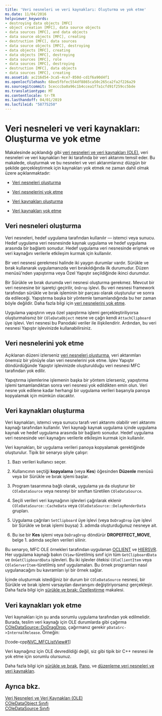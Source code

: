 ```yaml
---
title: 'Veri nesneleri ve veri kaynakları: Oluşturma ve yok etme'
ms.date: 11/04/2016
helpviewer_keywords:
- destroying data objects [MFC]
- object creation [MFC], data source objects
- data sources [MFC], and data objects
- data source objects [MFC], creating
- destruction [MFC], data sources
- data source objects [MFC], destroying
- data objects [MFC], creating
- data objects [MFC], destroying
- data sources [MFC], role
- data sources [MFC], destroying
- destruction [MFC], data objects
- data sources [MFC], creating
ms.assetid: ac216d54-3ca5-4ce7-850d-cd1f6a90d4f1
ms.openlocfilehash: 68ee5fbfec554df8865ca50c265ca2fa2f226a29
ms.sourcegitcommit: 5cecccba0a96c1b4ccea1f7a1cfd91f259cc5bde
ms.translationtype: MT
ms.contentlocale: tr-TR
ms.lasthandoff: 04/01/2019
ms.locfileid: "58775250"
---
```

# <a name="data-objects-and-data-sources-creation-and-destruction"></a>Veri nesneleri ve veri kaynakları: Oluşturma ve yok etme

Makalesinde açıklandığı gibi [veri nesneleri ve veri kaynakları (OLE)](../mfc/data-objects-and-data-sources-ole.md), veri nesneleri ve veri kaynakları her iki tarafında bir veri aktarımı temsil eder. Bu makalede, oluşturmak ve bu nesneleri ve veri aktarımlarınız düzgün bir şekilde gerçekleştirmek için kaynakları yok etmek ne zaman dahil olmak üzere açıklanmaktadır:

- [Veri nesneleri oluşturma](#_core_creating_data_objects)

- [Veri nesnelerini yok etme](#_core_destroying_data_objects)

- [Veri kaynakları oluşturma](#_core_creating_data_sources)

- [Veri kaynakları yok etme](#_core_destroying_data_sources)

##  <a name="_core_creating_data_objects"></a> Veri nesneleri oluşturma

Veri nesneleri, hedef uygulama tarafından kullanılır — istemci veya sunucu. Hedef uygulama veri nesnesinde kaynak uygulama ve hedef uygulama arasında bir bağlantı sonudur. Hedef uygulama veri nesnesinde erişmek ve veri kaynağını verilerle etkileşim kurmak için kullanılır.

Bir veri nesnesi gerekmesi halinde iki yaygın durumlar vardır. Sürükle ve bırak kullanarak uygulamanızda veri bırakıldığında ilk durumudur. Düzen menüsü'nden yapıştırma veya Özel Yapıştır seçildiğinde ikinci durumdur.

Bir Sürükle ve bırak durumda veri nesnesi oluşturma gerekmez. Mevcut bir veri nesnesine bir işaretçi geçirilir, `OnDrop` işlevi. Bu veri nesnesi framework tarafından sürükle ve bırak işleminin bir parçası olarak oluşturulur ve sonra da edileceği. Yapıştırma başka bir yöntemle tamamlandığında bu her zaman böyle değildir. Daha fazla bilgi için [veri nesnelerini yok etme](#_core_destroying_data_objects).

Uygulama yapıştırın veya özel yapıştırma işlemi gerçekleştiriliyorsa oluşturmalısınız bir `COleDataObject` nesne ve çağrı kendi `AttachClipboard` üye işlevi. Veri nesnesi bu Panodaki veriler ile ilişkilendirir. Ardından, bu veri nesnesi Yapıştır işlevinizde kullanabilirsiniz.

##  <a name="_core_destroying_data_objects"></a> Veri nesnelerini yok etme

Açıklanan düzeni izlerseniz [veri nesneleri oluşturma](#_core_creating_data_objects), veri aktarımları önemsiz bir yönüyle olan veri nesnelerini yok etme. İşlev Yapıştır döndürdüğünde Yapıştır işlevinizde oluşturulduğu veri nesnesi MFC tarafından yok edilir.

Yapıştırma işlemlerine işlemenin başka bir yöntem izlerseniz, yapıştırma işlemi tamamlandıktan sonra veri nesnesi yok edildikten emin olun. Veri nesne yok edilene kadar herhangi bir uygulama verileri başarıyla panoya kopyalamak için mümkün olacaktır.

##  <a name="_core_creating_data_sources"></a> Veri kaynakları oluşturma

Veri kaynakları, istemci veya sunucu tarafı veri aktarımı olabilir veri aktarımı kaynağı tarafından kullanılır. Veri kaynağı kaynak uygulama içinde uygulama kaynak ve hedef uygulama arasında bir bağlantı sonudur. Hedef uygulama veri nesnesinde veri kaynağını verilerle etkileşim kurmak için kullanılır.

Veri kaynakları, bir uygulama verileri panoya kopyalamak gerektiğinde oluşturulur. Tipik bir senaryo şöyle çalışır:

1. Bazı verileri kullanıcı seçer.

1. Kullanıcının seçtiği **kopyalama** (veya **Kes**) öğesinden **Düzenle** menüsü veya bir Sürükle ve bırak işlemi başlar.

1. Program tasarımına bağlı olarak, uygulama ya da oluşturur bir `COleDataSource` veya nesneyi bir sınıftan türetilen `COleDataSource`.

1. Seçili verileri veri kaynağının işlevleri çağrılarak eklenir `COleDataSource::CacheData` veya `COleDataSource::DelayRenderData` grupları.

1. Uygulama çağrıları `SetClipboard` üye işlevi (veya `DoDragDrop` üye işlevi bir Sürükle ve bırak işlemi buysa) 3. adımda oluşturduğunuz nesneye ait.

1. Bu ise bir **Kes** işlemi veya `DoDragDrop` döndürür **DROPEFFECT_MOVE**, belge 1. adımda seçilen verileri silinir.

Bu senaryo, MFC OLE örnekleri tarafından uygulanan [OCLIENT](../overview/visual-cpp-samples.md) ve [HIERSVR](../overview/visual-cpp-samples.md). Her uygulama kaynağı bakın `CView`-türetilmiş sınıf için tüm `GetClipboardData` ve `OnGetClipboardData` işlevleri. Bu iki işlevler ötekisi `COleClientItem` veya `COleServerItem`-türetilmiş sınıf uygulamaları. Bu örnek programları nasıl uygulanacağını bu kavramları iyi bir örnek sağlar.

İçinde oluşturmak istediğiniz bir durum bir `COleDataSource` nesnesi, bir Sürükle ve bırak işlemi varsayılan davranışını değiştiriyorsanız gerçekleşir. Daha fazla bilgi için [sürükle ve bırak: Özelleştirme](../mfc/drag-and-drop-customizing.md) makalesi.

##  <a name="_core_destroying_data_sources"></a> Veri kaynakları yok etme

Veri kaynakları için şu anda sorumlu uygulama tarafından yok edilmelidir. Burada, teslim veri kaynağı için OLE durumlarda gibi çağırma [COleDataSource::DoDragDrop](../mfc/reference/coledatasource-class.md#dodragdrop), çağırmanız gerekir `pDataSrc->InternalRelease`. Örneğin:

[!code-cpp[NVC_MFCListView#1](../atl/reference/codesnippet/cpp/data-objects-and-data-sources-creation-and-destruction_1.cpp)]

Veri kaynağınız için OLE devredildiği değil, siz gibi tipik bir C++ nesnesi ile yok etme için sorumlu olursunuz.

Daha fazla bilgi için [sürükle ve bırak](../mfc/drag-and-drop-ole.md), [Pano](../mfc/clipboard.md), ve [düzenleme veri nesneleri ve veri kaynakları](../mfc/data-objects-and-data-sources-manipulation.md).

## <a name="see-also"></a>Ayrıca bkz.

[Veri Nesneleri ve Veri Kaynakları (OLE)](../mfc/data-objects-and-data-sources-ole.md)<br/>
[COleDataObject Sınıfı](../mfc/reference/coledataobject-class.md)<br/>
[COleDataSource Sınıfı](../mfc/reference/coledatasource-class.md)
